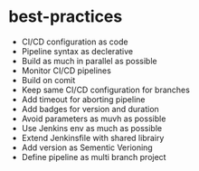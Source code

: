 # best-practices

* CI/CD configuration as code
* Pipeline syntax as declerative
* Build as much in parallel as possible
* Monitor CI/CD pipelines
* Build on comit
* Keep same CI/CD configuration for branches
* Add timeout for aborting pipeline
* Add badges for version and duration
* Avoid parameters as muvh as possible
* Use Jenkins env as much as possible
* Extend Jenkinsfile with shared librairy
* Add version as Sementic Verioning 
* Define pipeline as multi branch project
